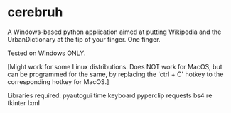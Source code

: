# cerebruh
A Windows-based python application aimed at putting Wikipedia and the UrbanDictionary at the tip of your finger. One finger.

Tested on Windows ONLY.

[Might work for some Linux distributions. Does NOT work for MacOS, but can be programmed for the same, by replacing the 'ctrl + C' hotkey to the corresponding hotkey for MacOS.]

Libraries required:
  pyautogui
  time
  keyboard
  pyperclip
  requests
  bs4
  re
  tkinter
  lxml
 

  
